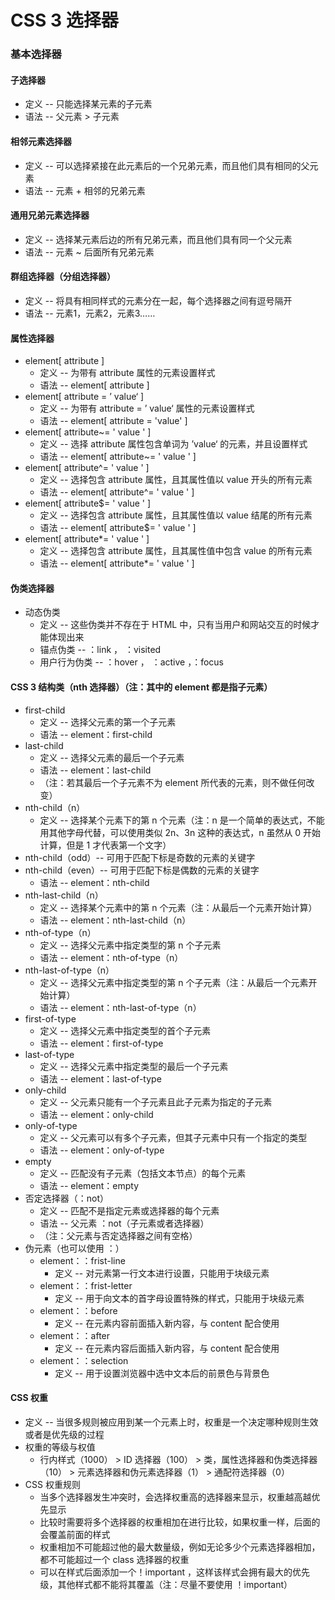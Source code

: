# CSS 3 选择器
### 基本选择器
            
#### 子选择器
- 定义 -- 只能选择某元素的子元素
- 语法 -- 父元素 > 子元素
            
#### 相邻元素选择器               
- 定义 -- 可以选择紧接在此元素后的一个兄弟元素，而且他们具有相同的父元素
- 语法 -- 元素 + 相邻的兄弟元素
            
#### 通用兄弟元素选择器             
- 定义 -- 选择某元素后边的所有兄弟元素，而且他们具有同一个父元素
- 语法 -- 元素 ~ 后面所有兄弟元素
            
#### 群组选择器（分组选择器）
- 定义 -- 将具有相同样式的元素分在一起，每个选择器之间有逗号隔开
- 语法 -- 元素1，元素2，元素3……
        
#### 属性选择器           
- element[ attribute ]
	- 定义 -- 为带有 attribute 属性的元素设置样式
    - 语法 -- element[ attribute ]           
- element[ attribute = ’ value‘ ]
	- 定义 -- 为带有 attribute = ’ value‘ 属性的元素设置样式
    - 语法 -- element[ attribute = 'value' ]            
- element[ attribute~= ' value ' ]                
	- 定义 -- 选择 attribute 属性包含单词为 ’value‘ 的元素，并且设置样式
    - 语法 -- element[ attribute~= ' value ' ]            
- element[ attribute^= ' value ' ]               
	- 定义 -- 选择包含 attribute 属性，且其属性值以 value 开头的所有元素
    - 语法 -- element[ attribute^= ' value ' ]           
- element[ attribute$= ' value ' ]                
	- 定义 -- 选择包含 attribute 属性，且其属性值以 value 结尾的所有元素
    - 语法 -- element[ attribute$= ' value ' ]            
- element[ attribute*= ' value ' ]       
	- 定义 -- 选择包含 attribute 属性，且其属性值中包含 value 的所有元素
    - 语法 -- element[ attribute*= ' value ' ]
        
#### 伪类选择器            
- 动态伪类                
	- 定义 -- 这些伪类并不存在于 HTML 中，只有当用户和网站交互的时候才能体现出来              
	- 锚点伪类 -- ：link ， ：visited                
	- 用户行为伪类 -- ：hover ， ：active ，：focus
            
#### CSS 3 结构类（nth 选择器）（注：其中的 element 都是指子元素）
                
- first-child                    
	- 定义 -- 选择父元素的第一个子元素
    - 语法 -- element：first-child
- last-child
	- 定义 -- 选择父元素的最后一个子元素
    - 语法 -- element：last-child
    - （注：若其最后一个子元素不为 element 所代表的元素，则不做任何改变）               
- nth-child（n）                    
	- 定义 -- 选择某个元素下的第 n 个元素（注：n 是一个简单的表达式，不能用其他字母代替，可以使用类似 2n、3n 这种的表达式，n 虽然从 0 开始计算，但是 1 才代表第一个文字）                    
- nth-child（odd）-- 可用于匹配下标是奇数的元素的关键字                   
- nth-child（even）-- 可用于匹配下标是偶数的元素的关键字                    
	- 语法 -- element：nth-child                
- nth-last-child（n）                    
	- 定义 -- 选择某个元素中的第 n 个元素（注：从最后一个元素开始计算）
    - 语法 -- element：nth-last-child（n）              
- nth-of-type（n）
    - 定义 -- 选择父元素中指定类型的第 n 个子元素                    
	- 语法 -- element：nth-of-type（n）
- nth-last-of-type（n）
    - 定义 -- 选择父元素中指定类型的第 n 个子元素（注：从最后一个元素开始计算）                  
    - 语法 -- element：nth-last-of-type（n）
- first-of-type
    - 定义 -- 选择父元素中指定类型的首个子元素
    - 语法 -- element：first-of-type
- last-of-type
    - 定义 -- 选择父元素中指定类型的最后一个子元素
    - 语法 -- element：last-of-type
- only-child
    - 定义 -- 父元素只能有一个子元素且此子元素为指定的子元素
    - 语法 -- element：only-child
- only-of-type
   - 定义 -- 父元素可以有多个子元素，但其子元素中只有一个指定的类型
   - 语法 -- element：only-of-type
- empty
   - 定义 -- 匹配没有子元素（包括文本节点）的每个元素
   - 语法 -- element：empty    
- 否定选择器（：not）   
   - 定义 -- 匹配不是指定元素或选择器的每个元素 
   - 语法 -- 父元素  ：not（子元素或者选择器）
   - （注：父元素与否定选择器之间有空格）
- 伪元素（也可以使用 ：）
   - element：：frist-line
      - 定义 -- 对元素第一行文本进行设置，只能用于块级元素
   - element：：frist-letter
      - 定义 -- 用于向文本的首字母设置特殊的样式，只能用于块级元素
   - element：：before
      - 定义 -- 在元素内容前面插入新内容，与 content 配合使用
   - element：：after
      - 定义 -- 在元素内容后面插入新内容，与 content 配合使用
   - element：：selection
      - 定义 -- 用于设置浏览器中选中文本后的前景色与背景色
       
#### CSS 权重
- 定义 -- 当很多规则被应用到某一个元素上时，权重是一个决定哪种规则生效或者是优先级的过程
- 权重的等级与权值
   - 行内样式（1000） >  ID 选择器（100） > 类，属性选择器和伪类选择器（10） > 元素选择器和伪元素选择器（1） > 通配符选择器（0）
- CSS 权重规则
   - 当多个选择器发生冲突时，会选择权重高的选择器来显示，权重越高越优先显示
   - 比较时需要将多个选择器的权重相加在进行比较，如果权重一样，后面的会覆盖前面的样式
   - 权重相加不可能超过他的最大数量级，例如无论多少个元素选择器相加，都不可能超过一个 class 选择器的权重
   - 可以在样式后面添加一个！important ，这样该样式会拥有最大的优先级，其他样式都不能将其覆盖（注：尽量不要使用 ！important）